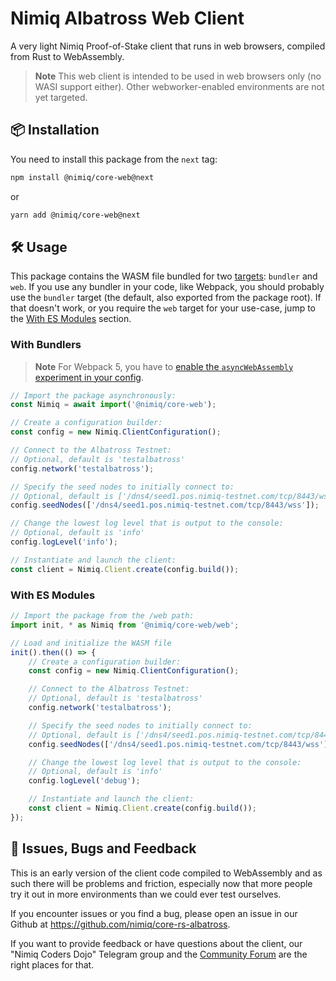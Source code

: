 # Nimiq Albatross Web Client

A very light Nimiq Proof-of-Stake client that runs in web browsers, compiled from Rust to WebAssembly.

> **Note**
> This web client is intended to be used in web browsers only (no WASI support either). Other webworker-enabled environments are not yet targeted.

## 📦 Installation

You need to install this package from the `next` tag:

```sh
npm install @nimiq/core-web@next
```

or

```sh
yarn add @nimiq/core-web@next
```

## 🛠️ Usage

This package contains the WASM file bundled for two [targets](https://rustwasm.github.io/wasm-pack/book/commands/build.html#target): `bundler` and `web`. If you use any bundler in your code, like Webpack, you should probably use the `bundler` target (the default, also exported from the package root). If that doesn't work, or you require the `web` target for your use-case, jump to the [With ES Modules](#with-es-modules) section.

### With Bundlers

> **Note**
> For Webpack 5, you have to [enable the `asyncWebAssembly` experiment in your config](https://webpack.js.org/configuration/experiments/).

```js
// Import the package asynchronously:
const Nimiq = await import('@nimiq/core-web');

// Create a configuration builder:
const config = new Nimiq.ClientConfiguration();

// Connect to the Albatross Testnet:
// Optional, default is 'testalbatross'
config.network('testalbatross');

// Specify the seed nodes to initially connect to:
// Optional, default is ['/dns4/seed1.pos.nimiq-testnet.com/tcp/8443/wss']
config.seedNodes(['/dns4/seed1.pos.nimiq-testnet.com/tcp/8443/wss']);

// Change the lowest log level that is output to the console:
// Optional, default is 'info'
config.logLevel('info');

// Instantiate and launch the client:
const client = Nimiq.Client.create(config.build());
```

### With ES Modules

```js
// Import the package from the /web path:
import init, * as Nimiq from '@nimiq/core-web/web';

// Load and initialize the WASM file
init().then(() => {
    // Create a configuration builder:
    const config = new Nimiq.ClientConfiguration();

    // Connect to the Albatross Testnet:
    // Optional, default is 'testalbatross'
    config.network('testalbatross');

    // Specify the seed nodes to initially connect to:
    // Optional, default is ['/dns4/seed1.pos.nimiq-testnet.com/tcp/8443/wss']
    config.seedNodes(['/dns4/seed1.pos.nimiq-testnet.com/tcp/8443/wss']);

    // Change the lowest log level that is output to the console:
    // Optional, default is 'info'
    config.logLevel('debug');

    // Instantiate and launch the client:
    const client = Nimiq.Client.create(config.build());
});
```

## 🐛 Issues, Bugs and Feedback

This is an early version of the client code compiled to WebAssembly and as such there will be problems and friction, especially now that more people try it out in more environments than we could ever test ourselves.

If you encounter issues or you find a bug, please open an issue in our Github at https://github.com/nimiq/core-rs-albatross.

If you want to provide feedback or have questions about the client, our "Nimiq Coders Dojo" Telegram group and the [Community Forum](https://forum.nimiq.community/) are the right places for that.
